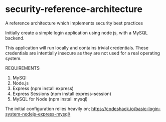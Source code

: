 # security-reference-architecture
A reference architecture which implements security best practices

Initially create a simple login application using node js, with a MySQL backend.

This application will run locally and contains trivial credentials. These credentials are intentially insecure as they are not used for a real operating system.

REQUIREMENTS

1. MySQl
2. Node.js
3. Express (npm install express)
4. Express Sessions (npm install express-session)
5. MySQL for Node (npm install mysql)

The initial configuration relies heavily on;
https://codeshack.io/basic-login-system-nodejs-express-mysql/